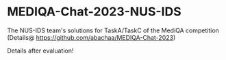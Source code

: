 # MEDIQA-Chat-2023-NUS-IDS


The NUS-IDS team's solutions for TaskA/TaskC of the MediQA competition 
(Details@ https://github.com/abachaa/MEDIQA-Chat-2023)

Details after evaluation!
